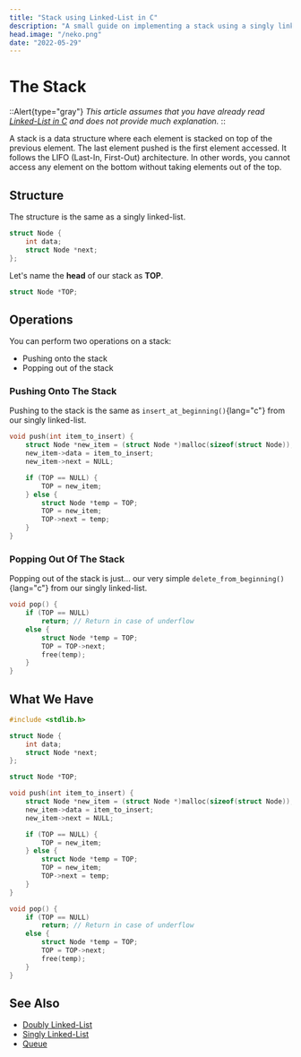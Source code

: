 ```yaml
---
title: "Stack using Linked-List in C"
description: "A small guide on implementing a stack using a singly linked-list in C"
head.image: "/neko.png"
date: "2022-05-29"
---
```


# The Stack
::Alert{type="gray"}
*This article assumes that you have already read [Linked-List in C](/l/c/single-linked-list) and does not provide much explanation.*
::

A stack is a data structure where each element is stacked on top of the previous element. The last element pushed is the first element accessed.
It follows the LIFO (Last-In, First-Out) architecture. In other words, you cannot access any element on the bottom without taking elements out of the top.

## Structure
The structure is the same as a singly linked-list.

```c
struct Node {
    int data;
    struct Node *next;
};
```

Let's name the **head** of our stack as **TOP**.

```c 
struct Node *TOP;
```

## Operations
You can perform two operations on a stack:
- Pushing onto the stack
- Popping out of the stack

### Pushing Onto The Stack

Pushing to the stack is the same as `insert_at_beginning()`{lang="c"} from our singly linked-list.

```c
void push(int item_to_insert) {
    struct Node *new_item = (struct Node *)malloc(sizeof(struct Node));
    new_item->data = item_to_insert;
    new_item->next = NULL;

    if (TOP == NULL) {
        TOP = new_item;
    } else {
        struct Node *temp = TOP;
        TOP = new_item;
        TOP->next = temp;
    }
}
```

### Popping Out Of The Stack

Popping out of the stack is just... our very simple `delete_from_beginning()`{lang="c"} from 
our singly linked-list. 

```c
void pop() {
    if (TOP == NULL)
        return; // Return in case of underflow
    else {
        struct Node *temp = TOP;
        TOP = TOP->next;
        free(temp);
    }
}
```

## What We Have
```c
#include <stdlib.h>

struct Node {
    int data;
    struct Node *next;
};

struct Node *TOP;

void push(int item_to_insert) {
    struct Node *new_item = (struct Node *)malloc(sizeof(struct Node));
    new_item->data = item_to_insert;
    new_item->next = NULL;

    if (TOP == NULL) {
        TOP = new_item;
    } else {
        struct Node *temp = TOP;
        TOP = new_item;
        TOP->next = temp;
    }
}

void pop() {
    if (TOP == NULL)
        return; // Return in case of underflow
    else {
        struct Node *temp = TOP;
        TOP = TOP->next;
        free(temp);
    }
}

```

## See Also
- [Doubly Linked-List](/l/c/double-linked-list)
- [Singly Linked-List](/l/c/single-linked-list)
- [Queue](/l/c/queue-linked-list)